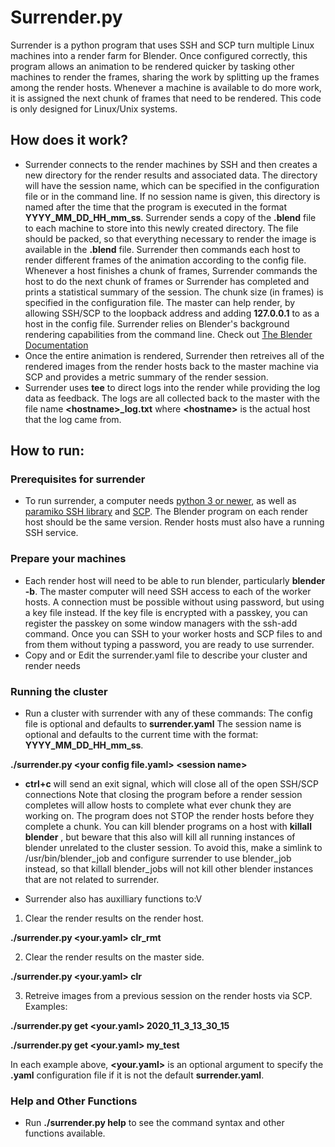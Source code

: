 # Surrender.py
Surrender is a python program that uses SSH and SCP turn multiple Linux machines into a render farm for Blender. Once configured correctly, this program allows an animation to be rendered quicker by tasking other machines to render the frames, sharing the work by splitting up the frames among the render hosts. Whenever a machine is available to do more work, it is assigned the next chunk of frames that need to be rendered. This code is only designed for Linux/Unix systems.

## How does it work?
* Surrender connects to the render machines by SSH and then creates a new directory for the render results and associated data. The directory will have the session name, which can be specified in the configuration file or in the command line. If no session name is given, this directory is named after the time that the program is executed in the format **YYYY_MM_DD_HH_mm_ss**. Surrender sends a copy of the **.blend** file to each machine to store into this newly created directory. The file should be packed, so that everything necessary to render the image is available in the **.blend** file. Surrender then commands each host to render different frames of the animation according to the config file. Whenever a host finishes a chunk of frames, Surrender commands the host to do the next chunk of frames or Surrender has completed and prints a statistical summary of the session. The chunk size (in frames) is specified in the configuration file. The master can help render, by allowing SSH/SCP to the loopback address and adding **127.0.0.1** to as a host in the config file. Surrender relies on Blender's background rendering capabilities from the command line. Check out [The Blender Documentation](https://docs.blender.org/manual/en/latest/advanced/command_line/render.html)
* Once the entire animation is rendered, Surrender then retreives all of the rendered images from the render hosts back to the master machine via SCP and provides a metric summary of the render session.
* Surrender uses **tee** to direct logs into the render while providing the log data as feedback. The logs are all collected back to the master with the file name **\<hostname\>_log.txt** where **\<hostname\>** is the actual host that the log came from.


## How to run:
### Prerequisites for surrender
* To run surrender, a computer needs [python 3 or newer](https://www.python.org/downloads/), as well as [paramiko SSH library](https://github.com/paramiko/paramiko) and [SCP](https://pypi.org/project/scp/). The Blender program on each render host should be the same version. Render hosts must also have a running SSH service.

### Prepare your machines
* Each render host will need to be able to run blender, particularly **blender -b**. The master computer will need SSH access to each of the worker hosts. A connection must be possible without using password, but using a key file instead. If the key file is encrypted with a passkey, you can register the passkey on some window managers with the ssh-add command. Once you can SSH to your worker hosts and SCP files to and from them without typing a password, you are ready to use surrender.
* Copy and or Edit the surrender.yaml file to describe your cluster and render needs
### Running the cluster
* Run a cluster with surrender with any of these commands:
 The config file is optional and defaults to **surrender.yaml**
 The session name is optional and defaults to the current time with the format:  **YYYY_MM_DD_HH_mm_ss**.

**./surrender.py \<your config file.yaml\> \<session name\>**

* **ctrl+c** will send an exit signal, which will close all of the open SSH/SCP connections
  Note that closing the program before a render session completes will allow hosts to complete what ever chunk they are working on.
  The program does not STOP the render hosts before they complete a chunk. You can kill blender programs on a host with **killall blender** , but beware that this also will kill all running instances of blender unrelated to the cluster session. To avoid this, make a simlink to /usr/bin/blender_job and configure surrender to use blender_job instead, so that killall blender_jobs will not kill other blender instances that are not related to surrender.
  
* Surrender also has auxilliary functions to:V
1. Clear the render results on the render host.

  **./surrender.py <your.yaml> clr_rmt**

2. Clear the render results on the master side.

  **./surrender.py <your.yaml> clr**

3. Retreive images from a previous session on the render hosts via SCP. Examples:

  **./surrender.py get <your.yaml> 2020_11_3_13_30_15**

  **./surrender.py get <your.yaml> my_test**

In each example above, **<your.yaml>** is an optional argument to specify the **.yaml** configuration file if it is not the default **surrender.yaml**.
### Help and Other Functions
  * Run **./surrender.py help** to see the command syntax and other functions available.
